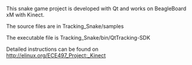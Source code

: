 This snake game project is developed with Qt and works on BeagleBoard xM with Kinect.

The source files are in Tracking_Snake/samples

The executable file is Tracking_Snake/bin/QtTracking-SDK

Detailed instructions can be found on http://elinux.org/ECE497_Project:_Kinect
